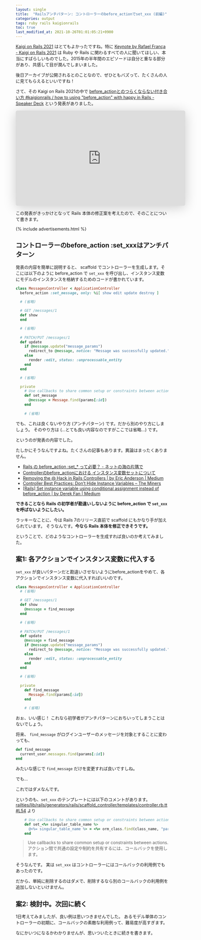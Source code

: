 ```yaml
---
layout: single
title:  "Railsアンチパターン: コントローラーのbefore_actionでset_xxx (前編)"
categories: output
tags: ruby rails kaigionrails
toc: true
last_modified_at: 2021-10-26T01:01:05:21+0900
---
```

[Kaigi on Rails 2021](https://kaigionrails.org/2021/) はとてもよかったですね。特に [Keynote by Rafael França - Kaigi on Rails 2021](https://kaigionrails.org/2021/talks/rafaelfranca/) は Ruby や Rails に関わるすべての人に聞いてほしい、本当にすばらしいものでした。2015年の半年間のエピソードは自分と重なる部分があり、共感して目が潤んでしまいました。

後日アーカイブが公開されるとのことなので、ぜひともバズって、たくさんの人に見てもらえるといいですね！

さて、その Kaigi on Rails 2021の中で [before_actionとのつらくならない付き合い方 #kaigionrails / how to using "before_action" with happy in Rails - Speaker Deck](https://speakerdeck.com/shinkufencer/how-to-using-before-action-with-happy-in-rails) という発表がありました。
<iframe class="speakerdeck-iframe" frameborder="0" src="https://speakerdeck.com/player/a819db96f4fb4fc687162ebc7160eb2d" title="before_actionとのつらくならない付き合い方 #kaigionrails / how to using &quot;before_action&quot;  with happy in Rails" allowfullscreen="true" mozallowfullscreen="true" webkitallowfullscreen="true" style="border: 0px; background: padding-box padding-box rgba(0, 0, 0, 0.1); margin: 0px; padding: 0px; border-radius: 6px; box-shadow: rgba(0, 0, 0, 0.2) 0px 5px 40px; width: 560px; height: 314px;"></iframe>

この発表がきっかけとなって Rails 本体の修正案を考えたので、そのことについて書きます。

{% include advertisements.html %}

## コントローラーのbefore_action :set_xxxはアンチパターン

発表の内容を簡単に説明すると、
scaffold でコントローラーを生成します。そこには以下のように before_action で `set_xxx` を呼び出し、インスタンス変数にモデルのインスタンスを格納するためのコードが書かれています。

```ruby
class MessagesController < ApplicationController
  before_action :set_message, only: %i[ show edit update destroy ] 
  
  # (省略)

  # GET /messages/1
  def show
  end

  # (省略)
  
  # PATCH/PUT /messages/1
  def update
    if @message.update("message_params")
      redirect_to @message, notice: "Message was successfully updated."
    else
      render :edit, status: :unprocessable_entity
    end
  end

  # (省略)

  private
    # Use callbacks to share common setup or constraints between actions.
    def set_message
      @message = Message.find(params[:id])
    end
    
    # (省略)
```

でも、これは良くないやり方 (アンチパターン) です。だから別のやり方にしましょう。
そのやり方は (...とても良い内容なのですがここでは省略...) です。

というのが発表の内容でした。

たしかにそうなんですよね。たくさんの記事もあります。異論はまったくありません。

- [Rails の before_action :set_* って必要？ - ネットの海の片隅で](https://osa.hatenablog.com/entry/good-bye-before-action-setter)
- [Controllerのbefore_actionにおける インスタンス変数セットについて](https://www.slideshare.net/pospome/controllerbeforeaction)
- [Removing the @ Hack in Rails Controllers \| by Eric Anderson \| Medium](https://medium.com/@eric.programmer/removing-the-hack-in-rails-controllers-52396463c40d)
- [Controller Best Practices: Don’t Hide Instance Variables – The Miners](https://blog.codeminer42.com/controller-best-practices-dont-hide-instance-variables-5e8bf067156/)
- [[Rails] Set instance variable using conditional assignment instead of before_action \| by Derek Fan \| Medium](https://medium.com/@derekfan/rails-set-instance-variable-using-conditional-assignment-instead-of-before-action-d7f226625d74)

**できることなら Rails の初学者が勘違いしないように before_action で `set_xxx` を呼ばないようにしたい。**

ラッキーなことに、今は Rails 7のリリース直前で scaffold にもかなり手が加えられています。
そうなんです。**今なら Rails 本体を修正できそうです。**

ということで、どのようなコントローラーを生成すれば良いのか考えてみました。

## 案1: 各アクションでインスタンス変数に代入する

`set_xxx` が良いパターンだと勘違いさせないようにbefore_actionをやめて、各アクションでインスタンス変数に代入すればいいのです。

```ruby
class MessagesController < ApplicationController
  # (省略)

  # GET /messages/1
  def show
    @message = find_message
  end

  # (省略)
  
  # PATCH/PUT /messages/1
  def update
    @message = find_message
    if @message.update("message_params")
      redirect_to @message, notice: "Message was successfully updated."
    else
      render :edit, status: :unprocessable_entity
    end
  end
    
  # (省略)
  
  private
    def find_message
      Message.find(params[:id])
    end
    
    # (省略)
```

おぉ、いい感じ！
これなら初学者がアンチパターンにおちいってしまうことはないでしょう。

将来、 `find_message` がログインユーザーのメッセージを対象とすることに変わっても、

```ruby
def find_message
  current_user.messages.find(params[:id])
end
```

みたいな感じで `find_message` だけを変更すれば良いですしね。

でも...

これではダメなんです。

というのも、`set_xxx` のテンプレートには以下のコメントがあります。
[railties/lib/rails/generators/rails/scaffold_controller/templates/controller.rb.tt#L54](https://github.com/rails/rails/blob/6c51242ef215f87ad3ed05d9af05369dc5dda34f/railties/lib/rails/generators/rails/scaffold_controller/templates/controller.rb.tt#L54) より
```ruby
    # Use callbacks to share common setup or constraints between actions.
    def set_<%= singular_table_name %>
      @<%= singular_table_name %> = <%= orm_class.find(class_name, "params[:id]") %>
    end
```

> Use callbacks to share common setup or constraints between actions.
> アクション間で共通の設定や制約を共有するには、コールバックを使用します。

そうなんです。
実は `set_xxx` はコントローラーにはコールバックの利用例でもあったのです。

だから、単純に削除するのはダメで、削除するなら別のコールバックの利用例を追加しないといけません。

## 案2: 検討中。次回に続く

1日考えてみましたが、良い例は思いつきませんでした。
あるモデル単体のコントローラーの初期に、コールバックの素敵な利用例って、難易度が高すぎます。

なにかいつになるかわかりませんが、思いついたときに続きを書きます。
